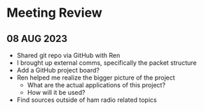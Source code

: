 # Meeting Review

## 08 AUG 2023
- Shared git repo via GitHub with Ren
- I brought up external comms, specifically the packet structure
- Add a GitHub project board?
- Ren helped me realize the bigger picture of the project
  - What are the actual applications of this project?
  - How will it be used?
- Find sources outside of ham radio related topics